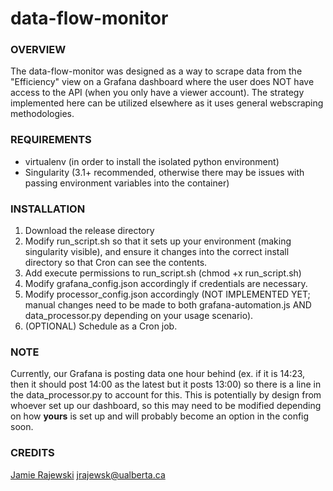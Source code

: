 # data-flow-monitor

### OVERVIEW

The data-flow-monitor was designed as a way to scrape data from the "Efficiency" view on a Grafana dashboard where the user does NOT have access to the API (when you only have a viewer account). The strategy implemented here can be utilized elsewhere as it uses general webscraping methodologies.

### REQUIREMENTS

* virtualenv (in order to install the isolated python environment)
* Singularity (3.1+ recommended, otherwise there may be issues with passing environment variables into the container)

### INSTALLATION

1. Download the release directory
2. Modify run_script.sh so that it sets up your environment (making singularity visible), and ensure it changes into the correct install directory so that Cron can see the contents.
3. Add execute permissions to run_script.sh (chmod +x run_script.sh)
4. Modify grafana_config.json accordingly if credentials are necessary.
5. Modify processor_config.json accordingly (NOT IMPLEMENTED YET; manual changes need to be made to both grafana-automation.js AND data_processor.py depending on your usage scenario).
6. (OPTIONAL) Schedule as a Cron job.

### NOTE

Currently, our Grafana is posting data one hour behind (ex. if it is 14:23, then it should post 14:00 as the latest but it posts 13:00) so there is a line in the data_processor.py to account for this. This is potentially by design from whoever set up our dashboard, so this may need to be modified depending on how **yours** is set up and will probably become an option in the config soon.

### CREDITS

[Jamie Rajewski](https://github.com/jamierajewski) <jrajewsk@ualberta.ca>
